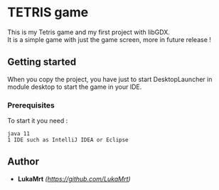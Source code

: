 # TETRIS game

This is my Tetris game and my first project with libGDX.\
It is a simple game with just the game screen, more in future release !

## Getting started

When you copy the project, you have just to start DesktopLauncher in module desktop to start the game in your IDE.

### Prerequisites

To start it you need :

```
java 11
1 IDE such as IntelliJ IDEA or Eclipse
```

## Author

* **LukaMrt** _(https://github.com/LukaMrt)_